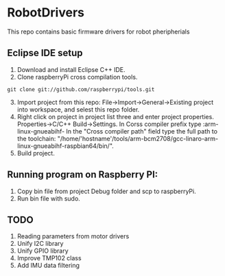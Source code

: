 # RobotDrivers

This repo contains basic firmware drivers for robot pheripherials 

## Eclipse IDE setup
1. Download and install Eclipse C++ IDE.
2. Clone raspberryPi cross compilation tools.
```
git clone git://github.com/raspberrypi/tools.git
```
3. Import project from this repo: File->Import->General->Existing project into workspace, and selest this repo folder.
4. Right click on project in project list three and enter project properties. Properties->C/C++ Build->Settings. In Corss compiler prefix type :arm-linux-gnueabihf- In the "Cross compiler path" field type the full path to the toolchain: "/home/'hostname'/tools/arm-bcm2708/gcc-linaro-arm-linux-gnueabihf-raspbian64/bin/". 
5. Build project. 

## Running program on Raspberry PI: 
1. Copy bin file from project Debug folder and scp to raspberryPi. 
2. Run bin file with sudo. 

## TODO
1. Reading parameters from motor drivers
2. Unify I2C library
3. Unify GPIO library 
4. Improve TMP102 class 
5. Add IMU data filtering 
